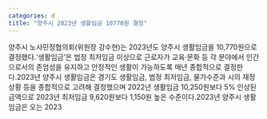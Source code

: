 ```yaml
---
categories: d
title: "양주시 2023년 생활임금 10770원 결정"
---
```

양주시 노사민정협의회(위원장 강수현)는 2023년도 양주시 생활임금을 10,770원으로 결정했다.‘생활임금’은 법정 최저임금 이상으로 근로자가 교육·문화 등 각 분야에서 인간으로서의 존엄성을 유지하고 안정적인 생활이 가능하도록 매년 종합적으로 결정한다.2023년 양주시 생활임금은 경기도 생활임금, 법정 최저임금, 물가수준과 시의 재정상황 등을 종합적으로 고려해 결정했으며 2022년 생활임금 10,250원보다 5% 인상된 금액으로 2023년 최저임금 9,620원보다 1,150원 높은 수준이다.2023년 양주시 생활임금은 오는 2023